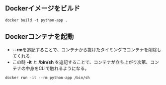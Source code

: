 ## Dockerイメージをビルド
`docker build -t python-app .`

## Dockerコンテナを起動
- **--rm**を追記することで、コンテナから抜けたタイミングでコンテナを削除してくれる
- この時 **-it** と **/bin/sh** を追記することで、コンテナが立ち上がり次第、コンテナの中身をCLIで触れるようになる。

`docker run -it --rm python-app /bin/sh`

